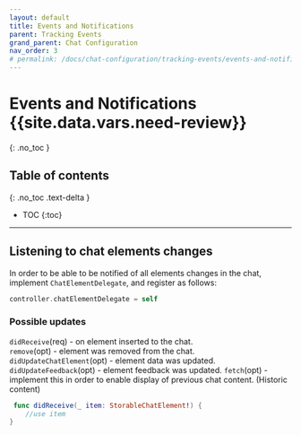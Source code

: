 ```yaml
---
layout: default
title: Events and Notifications
parent: Tracking Events
grand_parent: Chat Configuration
nav_order: 3
# permalink: /docs/chat-configuration/tracking-events/events-and-notifications
---
```


# Events and Notifications {{site.data.vars.need-review}}
{: .no_toc }

## Table of contents
{: .no_toc .text-delta }

- TOC
{:toc}

---

## Listening to chat elements changes
In order to be able to be notified of all elements changes in the chat, implement `ChatElementDelegate`, and register as follows:

```swift
controller.chatElementDelegate = self
```
### Possible updates 
`didReceive`(req) - on element inserted to the chat.   
`remove`(opt) - element was removed from the chat.   
`didUpdateChatElement`(opt) - element data was updated.
`didUpdateFeedback`(opt) - element feedback was updated.
`fetch`(opt) - implement this in order to enable display of previous chat content. (Historic content)

```swift
 func didReceive(_ item: StorableChatElement!) {
    //use item     
}
```